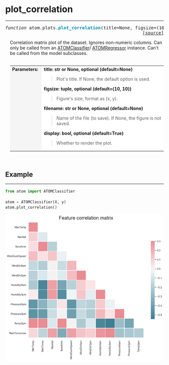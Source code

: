 # plot_correlation
------------------

<pre><em>function</em> atom.plots.<strong style="color:#008AB8">plot_correlation</strong>(title=None, figsize=(10, 10), filename=None, display=True)
<div align="right"><a href="https://github.com/tvdboom/ATOM/blob/master/atom/plots.py#L41">[source]</a></div></pre>
<div style="padding-left:3%">
Correlation matrix plot of the dataset. Ignores non-numeric columns. Can only be
 called from an <a href="../../ATOM/atomclassifier">ATOMClassifier</a>/
 <a href="../../ATOM/atomregressor">ATOMRegressor</a> instance. Can't be called
 from the model subclasses.
<br /><br />
<table width="100%">
<tr>
<td width="15%" style="vertical-align:top; background:#F5F5F5;"><strong>Parameters:</strong></td>
<td width="75%" style="background:white;">
<strong>title: str or None, optional (default=None)</strong>
<blockquote>
Plot's title. If None, the default option is used.
</blockquote>
<strong>figsize: tuple, optional (default=(10, 10))</strong>
<blockquote>
Figure's size, format as (x, y).
</blockquote>
<strong>filename: str or None, optional (default=None)</strong>
<blockquote>
Name of the file (to save). If None, the figure is not saved.
</blockquote>
<strong>display: bool, optional (default=True)</strong>
<blockquote>
Whether to render the plot.
</blockquote>
</tr>
</table>
</div>
<br />



## Example
----------
```python
from atom import ATOMClassifier

atom = ATOMClassifier(X, y)
atom.plot_correlation()
```
![plot_correlation](./img/plot_correlation.png)
